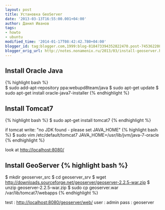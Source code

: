 ```yaml
---
layout: post
title: Установка GeoServer
date: '2013-03-13T16:55:00.001+04:00'
author: Данил Иванов
tags:
- howto
- ubuntu
modified_time: '2014-01-17T08:42:42.780+04:00'
blogger_id: tag:blogger.com,1999:blog-818473394352822470.post-7453622080078394410
blogger_orig_url: http://notes.nonamenix.ru/2013/03/install-geoserver.html
---
```


## Install Oracle Java 

{% highlight bash %}	
$ sudo add-apt-repository ppa:webupd8team/java
$ sudo apt-get update
$ sudo apt-get install oracle-java7-installer
{% endhighlight %} 

## Install Tomcat7 

{% highlight bash %}
$ sudo apt-get install tomcat7
{% endhighlight %} 

if tomcat write: "no JDK found - please set JAVA_HOME" {% highlight bash %}
$ sudo vim  /etc/default/tomcat7
JAVA_HOME=/usr/lib/jvm/java-7-oracle
{% endhighlight %} 

look at [http://localhost:8080/](http://localhost:8080/) 

## Install GeoServer {% highlight bash %}

$ mkdir geoserver_src
$ cd geoserver_srv
$ wget http://downloads.sourceforge.net/geoserver/geoserver-2.2.5-war.zip
$ unzip geoserver-2.2.5-war.zip
$ sudo cp geoserver.war /var/lib/tomcat7/webapps
{% endhighlight %} 

test : <a href="http://localhost:8080/geoserver/web/">http://localhost:8080/geoserver/web/</a>
user : admin
pass : geoserver

